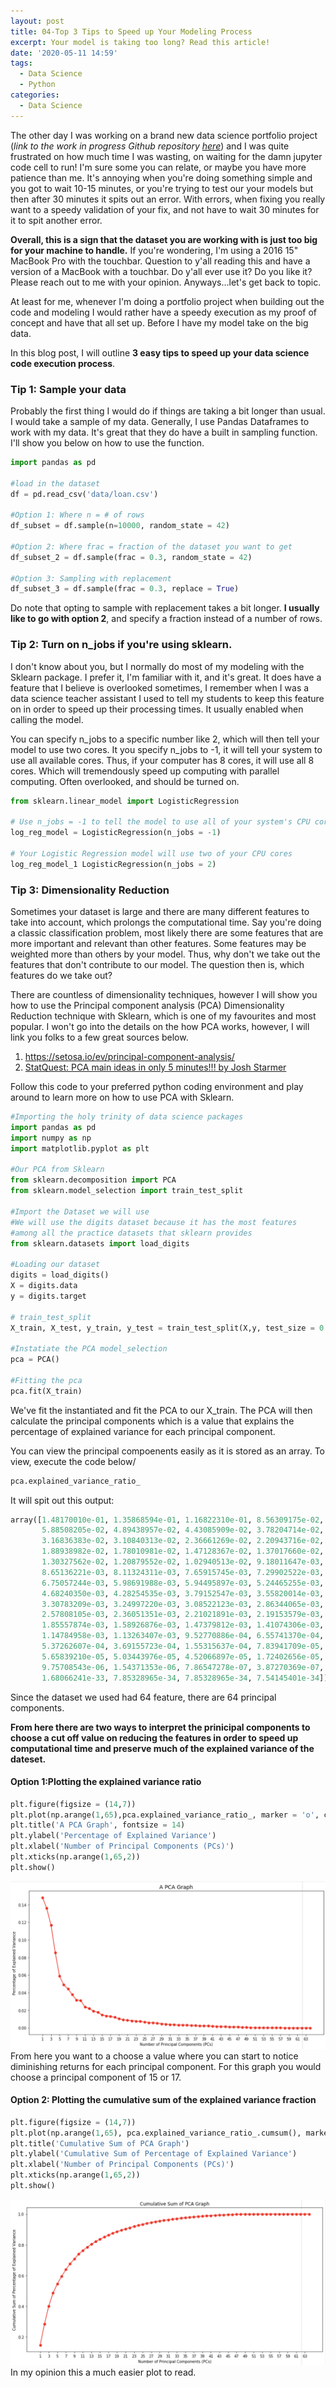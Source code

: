 ```yaml
---
layout: post
title: 04-Top 3 Tips to Speed up Your Modeling Process
excerpt: Your model is taking too long? Read this article!
date: '2020-05-11 14:59'
tags:
  - Data Science
  - Python
categories:
  - Data Science
---
```


The other day I was working on a brand new data science portfolio project (_link to the work in progress Github repository_ [_here_](https://github.com/andrewhnberry/Identifying-bad-debt)) and I was quite frustrated on how much time I was wasting, on waiting for the damn jupyter code cell to run! I'm sure some you can relate, or maybe you have more patience than me. It's annoying when you're doing something simple and you got to wait 10-15 minutes, or you're trying to test our your models but then after 30 minutes it spits out an error. With errors, when fixing you really want to a speedy validation of your fix, and not have to wait 30 minutes for it to spit another error.

**Overall, this is a sign that the dataset you are working with is just too big for your machine to handle.** If you're wondering, I'm using a 2016 15" MacBook Pro with the touchbar. Question to y'all reading this and have a version of a MacBook with a touchbar. Do y'all ever use it? Do you like it? Please reach out to me with your opinion. Anyways...let's get back to topic.

At least for me, whenever I'm doing a portfolio project when building out the code and modeling I would rather have a speedy execution as my proof of concept and have that all set up. Before I have my model take on the big data.

In this blog post, I will outline **3 easy tips to speed up your data science code execution process**.

### Tip 1: Sample your data
Probably the first thing I would do if things are taking a bit longer than usual. I would take a sample of my data. Generally, I use Pandas Dataframes to work with my data. It's great that they do have a built in sampling function. I'll show you below on how to use the function.

```python
import pandas as pd

#load in the dataset
df = pd.read_csv('data/loan.csv')

#Option 1: Where n = # of rows
df_subset = df.sample(n=10000, random_state = 42)

#Option 2: Where frac = fraction of the dataset you want to get
df_subset_2 = df.sample(frac = 0.3, random_state = 42)

#Option 3: Sampling with replacement
df_subset_3 = df.sample(frac = 0.3, replace = True)

````
Do note that opting to sample with replacement takes a bit longer. **I usually like to go with option 2**, and specify a fraction instead of a number of rows.

### Tip 2: Turn on n_jobs if you're using sklearn.
I don't know about you, but I normally do most of my modeling with the Sklearn package. I prefer it, I'm familiar with it, and it's great. It does have a feature that I believe is overlooked sometimes, I remember when I was a data science teacher assistant I used to tell my students to keep this feature on in order to  speed up their processing times. It usually enabled when calling the model.

You can specify n_jobs to a specific number like 2, which will then tell your model to use two cores. It you specify n_jobs to -1, it will tell your system to use all available cores. Thus, if your computer has 8 cores, it will use all 8 cores. Which will tremendously speed up computing with parallel computing. Often overlooked, and should be turned on.

```python
from sklearn.linear_model import LogisticRegression

# Use n_jobs = -1 to tell the model to use all of your system's CPU cores
log_reg_model = LogisticRegression(n_jobs = -1)

# Your Logistic Regression model will use two of your CPU cores
log_reg_model_1 LogisticRegression(n_jobs = 2)
```

### Tip 3: Dimensionality Reduction
Sometimes your dataset is large and there are many different features to take into account, which prolongs the computational time. Say you're doing a classic classification problem, most likely there are some features that are more important and relevant than other features. Some features may be weighted more than others by your model. Thus, why don't we take out the features that don't contribute to our model. The question then is, which features do we take out?

There are countless of dimensionality techniques, however I will show you how to use the  Principal component analysis (PCA) Dimensionality Reduction technique with Sklearn, which is one of my favourites and most popular.  I won't go into the details on the how PCA works, however, I will link you folks to a few great sources below.

1. https://setosa.io/ev/principal-component-analysis/
2. [StatQuest: PCA main ideas in only 5 minutes!!! by Josh Starmer](https://www.youtube.com/watch?v=HMOI_lkzW08)


Follow this code to your preferred python coding environment and play around to learn more on how to use PCA with Sklearn.
```python
#Importing the holy trinity of data science packages
import pandas as pd
import numpy as np
import matplotlib.pyplot as plt

#Our PCA from Sklearn
from sklearn.decomposition import PCA
from sklearn.model_selection import train_test_split

#Import the Dataset we will use
#We will use the digits dataset because it has the most features
#among all the practice datasets that sklearn provides
from sklearn.datasets import load_digits

#Loading our dataset
digits = load_digits()
X = digits.data
y = digits.target

# train_test_split
X_train, X_test, y_train, y_test = train_test_split(X,y, test_size = 0.33, random_state = 23)

#Instatiate the PCA model_selection
pca = PCA()

#Fitting the pca
pca.fit(X_train)
```
We've fit the instantiated and fit the PCA to our X_train. The PCA will then calculate the principal components which is a value that explains the percentage of explained variance for each principal component.

You can view the principal compoenents easily as it is stored as an array. To view, execute the code below/

```python
pca.explained_variance_ratio_
```
It will spit out this output:
```python
array([1.48170010e-01, 1.35868594e-01, 1.16822310e-01, 8.56309175e-02,
       5.88508205e-02, 4.89438957e-02, 4.43085909e-02, 3.78204714e-02,
       3.16836383e-02, 3.10840313e-02, 2.36661269e-02, 2.20943716e-02,
       1.88938982e-02, 1.78010981e-02, 1.47128367e-02, 1.37017660e-02,
       1.30327562e-02, 1.20879552e-02, 1.02940513e-02, 9.18011647e-03,
       8.65136221e-03, 8.11324311e-03, 7.65915745e-03, 7.29902522e-03,
       6.75057244e-03, 5.98691988e-03, 5.94495897e-03, 5.24465255e-03,
       4.68240350e-03, 4.28254535e-03, 3.79152547e-03, 3.55820014e-03,
       3.30783209e-03, 3.24997220e-03, 3.08522123e-03, 2.86344065e-03,
       2.57808105e-03, 2.36051351e-03, 2.21021891e-03, 2.19153579e-03,
       1.85557874e-03, 1.58926876e-03, 1.47379812e-03, 1.41074306e-03,
       1.14784958e-03, 1.13263407e-03, 9.52770886e-04, 6.55741370e-04,
       5.37262607e-04, 3.69155723e-04, 1.55315637e-04, 7.83941709e-05,
       5.65839210e-05, 5.03443976e-05, 4.52066897e-05, 1.72402656e-05,
       9.75708543e-06, 1.54371353e-06, 7.86547278e-07, 3.87270369e-07,
       1.68066241e-33, 7.85328965e-34, 7.85328965e-34, 7.54145401e-34])
```
Since the dataset we used had 64 feature, there are 64 principal components.

**From here there are two ways to interpret the prinicipal components to choose a cut off value on reducing the features in order to speed up computational time and preserve much of the explained variance of the dateset.**

#### Option 1:Plotting the explained variance ratio
```python
plt.figure(figsize = (14,7))
plt.plot(np.arange(1,65),pca.explained_variance_ratio_, marker = 'o', color = 'red')
plt.title('A PCA Graph', fontsize = 14)
plt.ylabel('Percentage of Explained Variance')
plt.xlabel('Number of Principal Components (PCs)')
plt.xticks(np.arange(1,65,2))
plt.show()
```
![A PCA Graph](img/plots/pca_option1.png)
From here you want to a choose a value where you can start to notice diminishing returns for each principal component. For this graph you would choose a principal component of 15 or 17.

#### Option 2: Plotting the cumulative sum of the explained variance fraction
```python
plt.figure(figsize = (14,7))
plt.plot(np.arange(1,65), pca.explained_variance_ratio_.cumsum(), marker ='o', color = 'red')
plt.title('Cumulative Sum of PCA Graph')
plt.ylabel('Cumulative Sum of Percentage of Explained Variance')
plt.xlabel('Number of Principal Components (PCs)')
plt.xticks(np.arange(1,65,2))
plt.show()
```
![Cumulative Sum of PCA graph](img/plots/pca_option2.png)
In my opinion this a much easier plot to read.
